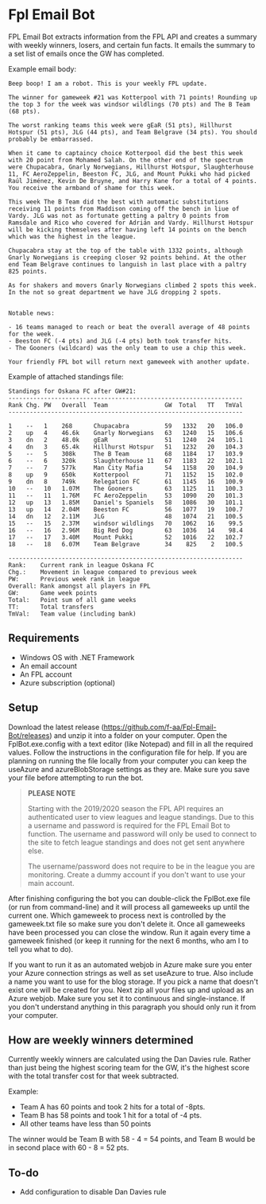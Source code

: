 # Fpl Email Bot

FPL Email Bot extracts information from the FPL API and creates a summary with weekly winners, losers, and certain fun facts. It emails the summary to a set list of emails once the GW has completed.

Example email body:

```
Beep boop! I am a robot. This is your weekly FPL update.

The winner for gameweek #21 was Kotterpool with 71 points! Rounding up the top 3 for the week was windsor wildlings (70 pts) and The B Team (68 pts).

The worst ranking teams this week were gEaR (51 pts), Hillhurst Hotspur (51 pts), JLG (44 pts), and Team Belgrave (34 pts). You should probably be embarrassed.

When it came to captaincy choice Kotterpool did the best this week with 20 point from Mohamed Salah. On the other end of the spectrum were Chupacabra, Gnarly Norwegians, Hillhurst Hotspur, Slaughterhouse 11, FC AeroZeppelin, Beeston FC, JLG, and Mount Pukki who had picked Raúl Jiménez, Kevin De Bruyne, and Harry Kane for a total of 4 points. You receive the armband of shame for this week.

This week The B Team did the best with automatic substitutions receiving 11 points from Maddison coming off the bench in liue of Vardy. JLG was not as fortunate getting a paltry 0 points from Ramsdale and Rico who covered for Adrián and Vardy. Hillhurst Hotspur will be kicking themselves after having left 14 points on the bench which was the highest in the league.

Chupacabra stay at the top of the table with 1332 points, although Gnarly Norwegians is creeping closer 92 points behind. At the other end Team Belgrave continues to languish in last place with a paltry 825 points.

As for shakers and movers Gnarly Norwegians climbed 2 spots this week. In the not so great department we have JLG dropping 2 spots.


Notable news:

- 16 teams managed to reach or beat the overall average of 48 points for the week.
- Beeston FC (-4 pts) and JLG (-4 pts) both took transfer hits.
- The Gooners (wildcard) was the only team to use a chip this week.

Your friendly FPL bot will return next gameweek with another update.

```

Example of attached standings file:

```
Standings for Oskana FC after GW#21:
------------------------------------------------------------------
Rank Chg. PW   Overall  Team                GW  Total   TT   TmVal
------------------------------------------------------------------

1    --   1    268      Chupacabra          59   1332   20   106.0
2    up   4    46.6k    Gnarly Norwegians   63   1240   15   106.6
3    dn   2    48.0k    gEaR                51   1240   24   105.1
4    dn   3    65.4k    Hillhurst Hotspur   51   1232   20   104.3
5    --   5    308k     The B Team          68   1184   17   103.9
6    --   6    320k     Slaughterhouse 11   67   1183   22   102.1
7    --   7    577k     Man City Mafia      54   1158   20   104.9
8    up   9    650k     Kotterpool          71   1152   15   102.0
9    dn   8    749k     Relegation FC       61   1145   16   100.9
10   --   10   1.07M    The Gooners         63   1125   11   100.3
11   --   11   1.76M    FC AeroZeppelin     53   1090   20   101.3
12   up   13   1.85M    Daniel's Spaniels   58   1086   30   101.1
13   up   14   2.04M    Beeston FC          56   1077   19   100.7
14   dn   12   2.11M    JLG                 48   1074   21   100.5
15   --   15   2.37M    windsor wildlings   70   1062   16    99.5
16   --   16   2.96M    Big Red Dog         63   1036   14    98.4
17   --   17   3.40M    Mount Pukki         52   1016   22   102.7
18   --   18   6.07M    Team Belgrave       34    825    2   100.5

------------------------------------------------------------------
Rank:    Current rank in league Oskana FC
Chg.:    Movement in league compared to previous week
PW:      Previous week rank in league
Overall: Rank amongst all players in FPL
GW:      Game week points
Total:   Point sum of all game weeks
TT:      Total transfers
TmVal:   Team value (including bank)

```

## Requirements

- Windows OS with .NET Framework
- An email account
- An FPL account
- Azure subscription (optional)

## Setup

Download the latest release (https://github.com/f-aa/Fpl-Email-Bot/releases) and unzip it into a folder on your computer. Open the FplBot.exe.config with a text editor (like Notepad) and fill in all the required values. Follow the instructions in the configuration file for help. If you are planning on running the file locally from your computer you can keep the useAzure and azureBlobStorage settings as they are. Make sure you save your file before attempting to run the bot.

> **PLEASE NOTE**
> 
> Starting with the 2019/2020 season the FPL API requires an authenticated user to view leagues and league standings. Due to this a username and password is required for the FPL Email Bot to function. The username and password will only be used to connect to the site to fetch league standings and does not get sent anywhere else.
> 
> The username/password does not require to be in the league you are monitoring. Create a dummy account if you don't want to use your main account.

After finishing configuring the bot you can double-click the FplBot.exe file (or run from command-line) and it will process all gameweeks up until the current one. Which gameweek to process next is controlled by the gameweek.txt file so make sure you don't delete it. Once all gameweeks have been processed you can close the window. Run it again every time a gameweek finished (or keep it running for the next 6 months, who am I to tell you what to do).

If you want to run it as an automated webjob in Azure make sure you enter your Azure connection strings as well as set useAzure to true. Also include a name you want to use for the blog storage. If you pick a name that doesn't exist one will be created for you. Next zip all your files up and upload as an Azure webjob. Make sure you set it to continuous and single-instance. If you don't understand anything in this paragraph you should only run it from your computer.

## How are weekly winners determined

Currently weekly winners are calculated using the Dan Davies rule. Rather than just being the highest scoring team for the GW, it's the highest score with the total transfer cost for that week subtracted.

Example:

- Team A has 60 points and took 2 hits for a total of -8pts.
- Team B has 58 points and took 1 hit for a total of -4 pts.
- All other teams have less than 50 points

The winner would be Team B with 58 - 4 = 54 points, and Team B would be in second place with 60 - 8 = 52 pts.

## To-do

- Add configuration to disable Dan Davies rule
